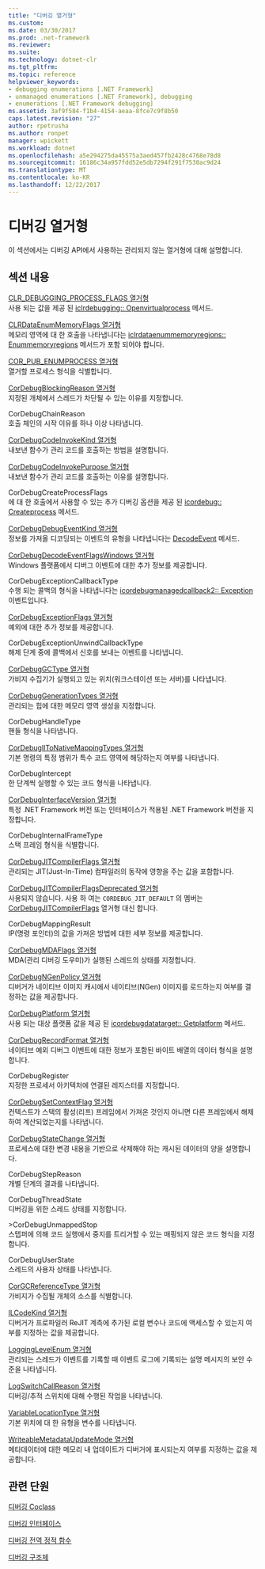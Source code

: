 ```yaml
---
title: "디버깅 열거형"
ms.custom: 
ms.date: 03/30/2017
ms.prod: .net-framework
ms.reviewer: 
ms.suite: 
ms.technology: dotnet-clr
ms.tgt_pltfrm: 
ms.topic: reference
helpviewer_keywords:
- debugging enumerations [.NET Framework]
- unmanaged enumerations [.NET Framework], debugging
- enumerations [.NET Framework debugging]
ms.assetid: 3af9f584-f1b4-4154-aeaa-8fce7c9f8b50
caps.latest.revision: "27"
author: rpetrusha
ms.author: ronpet
manager: wpickett
ms.workload: dotnet
ms.openlocfilehash: a5e294275da45575a3aed457fb2428c4768e78d8
ms.sourcegitcommit: 16186c34a957fdd52e5db7294f291f7530ac9d24
ms.translationtype: MT
ms.contentlocale: ko-KR
ms.lasthandoff: 12/22/2017
---
```

# <a name="debugging-enumerations"></a>디버깅 열거형
이 섹션에서는 디버깅 API에서 사용하는 관리되지 않는 열거형에 대해 설명합니다.  
  
## <a name="in-this-section"></a>섹션 내용  
 [CLR_DEBUGGING_PROCESS_FLAGS 열거형](../../../../docs/framework/unmanaged-api/debugging/clr-debugging-process-flags-enumeration.md)  
 사용 되는 값을 제공 된 [iclrdebugging:: Openvirtualprocess](../../../../docs/framework/unmanaged-api/debugging/iclrdebugging-openvirtualprocess-method.md) 메서드.  
  
 [CLRDataEnumMemoryFlags 열거형](../../../../docs/framework/unmanaged-api/debugging/clrdataenummemoryflags-enumeration.md)  
 메모리 영역에 대 한 호출을 나타냅니다는 [iclrdataenummemoryregions:: Enummemoryregions](../../../../docs/framework/unmanaged-api/debugging/iclrdataenummemoryregions-enummemoryregions-method.md) 메서드가 포함 되어야 합니다.  
  
 [COR_PUB_ENUMPROCESS 열거형](../../../../docs/framework/unmanaged-api/debugging/cor-pub-enumprocess-enumeration.md)  
 열거할 프로세스 형식을 식별합니다.  
  
 [CorDebugBlockingReason 열거형](../../../../docs/framework/unmanaged-api/debugging/cordebugblockingreason-enumeration.md)  
 지정된 개체에서 스레드가 차단될 수 있는 이유를 지정합니다.  
  
 CorDebugChainReason  
 호출 체인의 시작 이유를 하나 이상 나타냅니다.  
  
 [CorDebugCodeInvokeKind 열거형](../../../../docs/framework/unmanaged-api/debugging/cordebugcodeinvokekind-enumeration.md)  
 내보낸 함수가 관리 코드를 호출하는 방법을 설명합니다.  
  
 [CorDebugCodeInvokePurpose 열거형](../../../../docs/framework/unmanaged-api/debugging/cordebugcodeinvokepurpose-enumeration.md)  
 내보낸 함수가 관리 코드를 호출하는 이유를 설명합니다.  
  
 CorDebugCreateProcessFlags  
 에 대 한 호출에서 사용할 수 있는 추가 디버깅 옵션을 제공 된 [icordebug:: Createprocess](../../../../docs/framework/unmanaged-api/debugging/icordebug-createprocess-method.md) 메서드.  
  
 [CorDebugDebugEventKind 열거형](../../../../docs/framework/unmanaged-api/debugging/cordebugdebugeventkind-enumeration.md)  
 정보를 가져올 디코딩되는 이벤트의 유형을 나타냅니다는 [DecodeEvent](../../../../docs/framework/unmanaged-api/debugging/icordebugprocess6-decodeevent-method.md) 메서드.  
  
 [CorDebugDecodeEventFlagsWindows 열거형](../../../../docs/framework/unmanaged-api/debugging/cordebugdecodeeventflagswindows-enumeration.md)  
 Windows 플랫폼에서 디버그 이벤트에 대한 추가 정보를 제공합니다.  
  
 CorDebugExceptionCallbackType  
 수행 되는 콜백의 형식을 나타냅니다는 [icordebugmanagedcallback2:: Exception](../../../../docs/framework/unmanaged-api/debugging/icordebugmanagedcallback2-exception-method.md) 이벤트입니다.  
  
 [CorDebugExceptionFlags 열거형](../../../../docs/framework/unmanaged-api/debugging/cordebugexceptionflags-enumeration.md)  
 예외에 대한 추가 정보를 제공합니다.  
  
 CorDebugExceptionUnwindCallbackType  
 해제 단계 중에 콜백에서 신호를 보내는 이벤트를 나타냅니다.  
  
 [CorDebugGCType 열거형](../../../../docs/framework/unmanaged-api/debugging/cordebuggctype-enumeration.md)  
 가비지 수집기가 실행되고 있는 위치(워크스테이션 또는 서버)를 나타냅니다.  
  
 [CorDebugGenerationTypes 열거형](../../../../docs/framework/unmanaged-api/debugging/cordebuggenerationtypes-enumeration.md)  
 관리되는 힙에 대한 메모리 영역 생성을 지정합니다.  
  
 CorDebugHandleType  
 핸들 형식을 나타냅니다.  
  
 [CorDebugIlToNativeMappingTypes 열거형](../../../../docs/framework/unmanaged-api/debugging/cordebugiltonativemappingtypes-enumeration.md)  
 기본 명령의 특정 범위가 특수 코드 영역에 해당하는지 여부를 나타냅니다.  
  
 CorDebugIntercept  
 한 단계씩 실행할 수 있는 코드 형식을 나타냅니다.  
  
 [CorDebugInterfaceVersion 열거형](../../../../docs/framework/unmanaged-api/debugging/cordebuginterfaceversion-enumeration.md)  
 특정 .NET Framework 버전 또는 인터페이스가 적용된 .NET Framework 버전을 지정합니다.  
  
 CorDebugInternalFrameType  
 스택 프레임 형식을 식별합니다.  
  
 [CorDebugJITCompilerFlags 열거형](../../../../docs/framework/unmanaged-api/debugging/cordebugjitcompilerflags-enumeration.md)  
 관리되는 JIT(Just-In-Time) 컴파일러의 동작에 영향을 주는 값을 포함합니다.  
  
 [CorDebugJITCompilerFlagsDeprecated 열거형](../../../../docs/framework/unmanaged-api/debugging/cordebugjitcompilerflagsdeprecated-enumeration.md)  
 사용되지 않습니다. 사용 하 여는 `CORDEBUG_JIT_DEFAULT` 의 멤버는 [CorDebugJITCompilerFlags](../../../../docs/framework/unmanaged-api/debugging/cordebugjitcompilerflags-enumeration.md) 열거형 대신 합니다.  
  
 CorDebugMappingResult  
 IP(명령 포인터)의 값을 가져온 방법에 대한 세부 정보를 제공합니다.  
  
 [CorDebugMDAFlags 열거형](../../../../docs/framework/unmanaged-api/debugging/cordebugmdaflags-enumeration.md)  
 MDA(관리 디버깅 도우미)가 실행된 스레드의 상태를 지정합니다.  
  
 [CorDebugNGenPolicy 열거형](../../../../docs/framework/unmanaged-api/debugging/cordebugngenpolicy-enumeration.md)  
 디버거가 네이티브 이미지 캐시에서 네이티브(NGen) 이미지를 로드하는지 여부를 결정하는 값을 제공합니다.  
  
 [CorDebugPlatform 열거형](../../../../docs/framework/unmanaged-api/debugging/cordebugplatform-enumeration.md)  
 사용 되는 대상 플랫폼 값을 제공 된 [icordebugdatatarget:: Getplatform](../../../../docs/framework/unmanaged-api/debugging/icordebugdatatarget-getplatform-method.md) 메서드.  
  
 [CorDebugRecordFormat 열거형](../../../../docs/framework/unmanaged-api/debugging/cordebugrecordformat-enumeration.md)  
 네이티브 예외 디버그 이벤트에 대한 정보가 포함된 바이트 배열의 데이터 형식을 설명합니다.  
  
 CorDebugRegister  
 지정한 프로세서 아키텍처에 연결된 레지스터를 지정합니다.  
  
 [CorDebugSetContextFlag 열거형](../../../../docs/framework/unmanaged-api/debugging/cordebugsetcontextflag-enumeration.md)  
 컨텍스트가 스택의 활성(리프) 프레임에서 가져온 것인지 아니면 다른 프레임에서 해제하여 계산되었는지를 나타냅니다.  
  
 [CorDebugStateChange 열거형](../../../../docs/framework/unmanaged-api/debugging/cordebugstatechange-enumeration.md)  
 프로세스에 대한 변경 내용을 기반으로 삭제해야 하는 캐시된 데이터의 양을 설명합니다.  
  
 CorDebugStepReason  
 개별 단계의 결과를 나타냅니다.  
  
 CorDebugThreadState  
 디버깅을 위한 스레드 상태를 지정합니다.  
  
 \>CorDebugUnmappedStop  
 스텝퍼에 의해 코드 실행에서 중지를 트리거할 수 있는 매핑되지 않은 코드 형식을 지정합니다.  
  
 CorDebugUserState  
 스레드의 사용자 상태를 나타냅니다.  
  
 [CorGCReferenceType 열거형](../../../../docs/framework/unmanaged-api/debugging/corgcreferencetype-enumeration.md)  
 가비지가 수집될 개체의 소스를 식별합니다.  
  
 [ILCodeKind 열거형](../../../../docs/framework/unmanaged-api/debugging/ilcodekind-enumeration.md)  
 디버거가 프로파일러 ReJIT 계측에 추가된 로컬 변수나 코드에 액세스할 수 있는지 여부를 지정하는 값을 제공합니다.  
  
 [LoggingLevelEnum 열거형](../../../../docs/framework/unmanaged-api/debugging/logginglevelenum-enumeration.md)  
 관리되는 스레드가 이벤트를 기록할 때 이벤트 로그에 기록되는 설명 메시지의 보안 수준을 나타냅니다.  
  
 [LogSwitchCallReason 열거형](../../../../docs/framework/unmanaged-api/debugging/logswitchcallreason-enumeration.md)  
 디버깅/추적 스위치에 대해 수행된 작업을 나타냅니다.  
  
 [VariableLocationType 열거형](../../../../docs/framework/unmanaged-api/debugging/variablelocationtype-enumeration.md)  
 기본 위치에 대 한 유형을 변수를 나타냅니다.  
  
 [WriteableMetadataUpdateMode 열거형](../../../../docs/framework/unmanaged-api/debugging/writeablemetadataupdatemode-enumeration.md)  
 메타데이터에 대한 메모리 내 업데이트가 디버거에 표시되는지 여부를 지정하는 값을 제공합니다.  
  
## <a name="related-sections"></a>관련 단원  
 [디버깅 Coclass](../../../../docs/framework/unmanaged-api/debugging/debugging-coclasses.md)  
  
 [디버깅 인터페이스](../../../../docs/framework/unmanaged-api/debugging/debugging-interfaces.md)  
  
 [디버깅 전역 정적 함수](../../../../docs/framework/unmanaged-api/debugging/debugging-global-static-functions.md)  
  
 [디버깅 구조체](../../../../docs/framework/unmanaged-api/debugging/debugging-structures.md)
